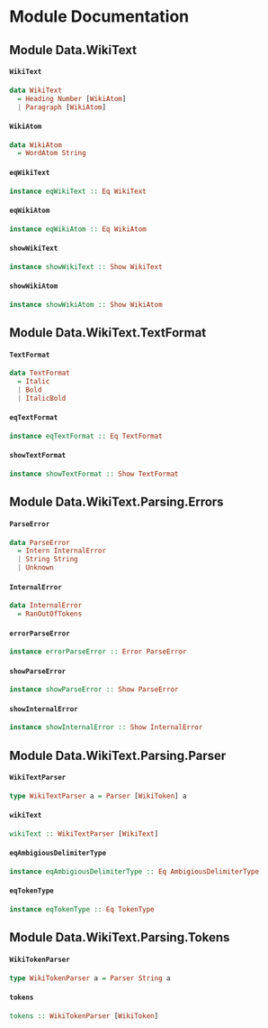 # Module Documentation

## Module Data.WikiText

#### `WikiText`

``` purescript
data WikiText
  = Heading Number [WikiAtom]
  | Paragraph [WikiAtom]
```


#### `WikiAtom`

``` purescript
data WikiAtom
  = WordAtom String
```


#### `eqWikiText`

``` purescript
instance eqWikiText :: Eq WikiText
```

#### `eqWikiAtom`

``` purescript
instance eqWikiAtom :: Eq WikiAtom
```


#### `showWikiText`

``` purescript
instance showWikiText :: Show WikiText
```

#### `showWikiAtom`

``` purescript
instance showWikiAtom :: Show WikiAtom
```



## Module Data.WikiText.TextFormat

#### `TextFormat`

``` purescript
data TextFormat
  = Italic 
  | Bold 
  | ItalicBold 
```


#### `eqTextFormat`

``` purescript
instance eqTextFormat :: Eq TextFormat
```


#### `showTextFormat`

``` purescript
instance showTextFormat :: Show TextFormat
```



## Module Data.WikiText.Parsing.Errors

#### `ParseError`

``` purescript
data ParseError
  = Intern InternalError
  | String String
  | Unknown 
```


#### `InternalError`

``` purescript
data InternalError
  = RanOutOfTokens 
```


#### `errorParseError`

``` purescript
instance errorParseError :: Error ParseError
```


#### `showParseError`

``` purescript
instance showParseError :: Show ParseError
```


#### `showInternalError`

``` purescript
instance showInternalError :: Show InternalError
```



## Module Data.WikiText.Parsing.Parser

#### `WikiTextParser`

``` purescript
type WikiTextParser a = Parser [WikiToken] a
```


#### `wikiText`

``` purescript
wikiText :: WikiTextParser [WikiText]
```


#### `eqAmbigiousDelimiterType`

``` purescript
instance eqAmbigiousDelimiterType :: Eq AmbigiousDelimiterType
```


#### `eqTokenType`

``` purescript
instance eqTokenType :: Eq TokenType
```



## Module Data.WikiText.Parsing.Tokens

#### `WikiTokenParser`

``` purescript
type WikiTokenParser a = Parser String a
```


#### `tokens`

``` purescript
tokens :: WikiTokenParser [WikiToken]
```




